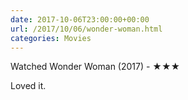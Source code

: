 ```yaml
---
date: 2017-10-06T23:00:00+00:00
url: /2017/10/06/wonder-woman.html
categories: Movies
---
```

Watched Wonder Woman (2017) - ★★★

Loved it.


